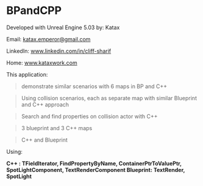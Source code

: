 # BPandCPP
Developed with Unreal Engine 5.03
by: Katax 



Email: katax.emperor@gmail.com 


LinkedIn: www.linkedin.com/in/cliff-sharif


Home: www.kataxwork.com





This application:

> demonstrate similar scenarios with 6 maps in BP and C++

> Using collision scenarios, each as separate map with similar Blueprint and C++ approach


> Search and find properties on collision actor with C++


> 3 blueprint and 3 C++ maps


> C++ and Blueprint



Using:<b>

C++ : TFieldIterator<UProperty>,  FindPropertyByName, ContainerPtrToValuePtr, SpotLightComponent, TextRenderComponent
Blueprint: TextRender, SpotLight </b>

